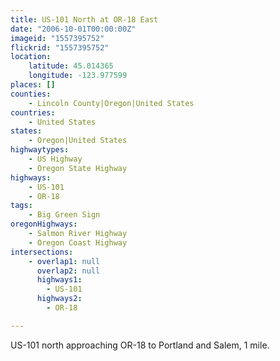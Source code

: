```yaml
---
title: US-101 North at OR-18 East
date: "2006-10-01T00:00:00Z"
imageid: "1557395752"
flickrid: "1557395752"
location:
    latitude: 45.014365
    longitude: -123.977599
places: []
counties:
    - Lincoln County|Oregon|United States
countries:
    - United States
states:
    - Oregon|United States
highwaytypes:
    - US Highway
    - Oregon State Highway
highways:
    - US-101
    - OR-18
tags:
    - Big Green Sign
oregonHighways:
    - Salmon River Highway
    - Oregon Coast Highway
intersections:
    - overlap1: null
      overlap2: null
      highways1:
        - US-101
      highways2:
        - OR-18

---
```

US-101 north approaching OR-18 to Portland and Salem, 1 mile.